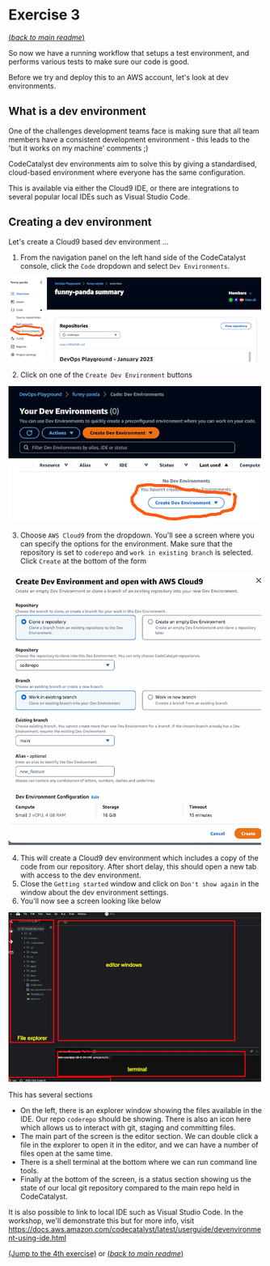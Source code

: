 # Exercise 3
[(_back to main readme_)](../README.md)

So now we have a running workflow that setups a test environment, and performs various tests to make sure our code is good.

Before we try and deploy this to an AWS account, let's look at dev environments.

## What is a dev environment
One of the challenges development teams face is making sure that all team members have a consistent development environment - this leads to the 'but it works on my machine' comments ;)

CodeCatalyst dev environments aim to solve this by giving a standardised, cloud-based environment where everyone has the same configuration. 

This is available via either the Cloud9 IDE, or there are integrations to several popular local IDEs such as Visual Studio Code.

## Creating a dev environment
Let's create a Cloud9 based dev environment ...

1. From the navigation panel on the left hand side of the CodeCatalyst console, click the `Code` dropdown and select `Dev Environments`.

![navpange](../images/ex3-navpane.png)

2. Click on one of the `Create Dev Environment` buttons

![create-devenv](../images/ex3-createdev.png)

3. Choose `AWS Cloud9` from the dropdown. You'll see a screen where you can specify the options for the environment. Make sure that the repository is set to `coderepo` and `work in existing branch` is selected. Click `Create` at the bottom of the form

![options](../images/ex3-options.png)

4. This will create a Cloud9 dev environment which includes a copy of the code from our repository. After short delay, this should open a new tab with access to the dev environment.
5. Close the `Getting started` window and click on `Don't show again` in the window about the dev environment settings.
6. You'll now see a screen looking like below

![ide-screen](../images/ex3-windows.png)

This has several sections
   * On the left, there is an explorer window showing the files available in the IDE. Our repo `coderepo` should be showing. There is also an icon here which allows us to interact with git, staging and committing files.
   * The main part of the screen is the editor section. We can double click a file in the explorer to open it in the editor, and we can have a number of files open at the same time.
   * There is a shell terminal at the bottom where we can run command line tools.
   * Finally at the bottom of the screen, is a status section showing us the state of our local git repository compared to the main repo held in CodeCatalyst.

It is also possible to link to local IDE such as Visual Studio Code. In the workshop, we'll demonstrate this but for more info, visit https://docs.aws.amazon.com/codecatalyst/latest/userguide/devenvironment-using-ide.html

[(Jump to the 4th exercise)](../step4/README.md) or [(_back to main readme_)](../README.md)